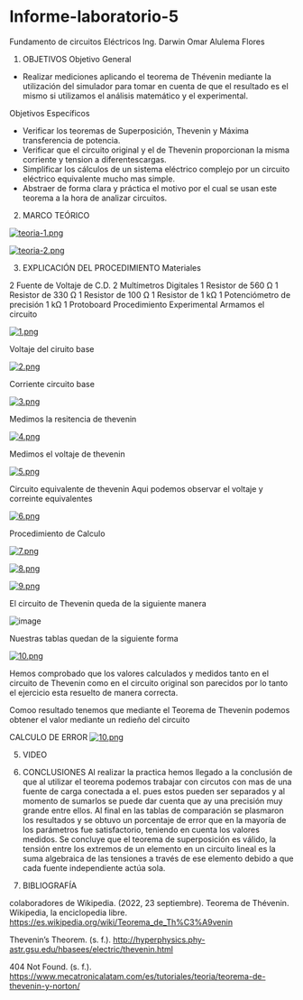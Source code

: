 # Informe-laboratorio-5

Fundamento de circuitos Eléctricos
Ing. Darwin Omar Alulema Flores

1. OBJETIVOS
Objetivo General
 - Realizar mediciones aplicando el teorema de Thévenin mediante la utilización del simulador para tomar en  cuenta de que el 
 resultado es el mismo si utilizamos el análisis matemático y el experimental.

Objetivos Específicos
- Verificar los teoremas de Superposición, Thevenin y Máxima transferencia de potencia.
- Verificar que el circuito original y el de Thevenin proporcionan la misma corriente y 
tension a diferentescargas. 
- Simplificar los cálculos de un sistema eléctrico complejo por un circuito eléctrico 
equivalente mucho mas simple.
- Abstraer de forma clara y práctica el motivo por el cual se usan este teorema a la hora 
de analizar circuitos. 

2. MARCO TEÓRICO

[![teoria-1.png](https://i.postimg.cc/1tF8zGzk/teoria-1.png)](https://postimg.cc/34K8SDm1)

[![teoria-2.png](https://i.postimg.cc/02XPL6kD/teoria-2.png)](https://postimg.cc/ykRMR8S8)

3. EXPLICACIÓN DEL PROCEDIMIENTO
Materiales

2 Fuente de Voltaje de C.D.
2 Multímetros Digitales
1 Resistor de 560 Ω
1 Resistor de 330 Ω
1 Resistor de 100 Ω
1 Resistor de 1 kΩ
1 Potenciómetro de precisión 1 kΩ
1 Protoboard
Procedimiento Experimental Armamos el circuito 

[![1.png](https://i.postimg.cc/T3xFNfmg/1.png)](https://postimg.cc/vcP0cR0Z)

Voltaje del ciruito base 

[![2.png](https://i.postimg.cc/mD9SGFWD/2.png)](https://postimg.cc/1n9FGXth)

Corriente circuito base 

[![3.png](https://i.postimg.cc/2y2Lpzyy/3.png)](https://postimg.cc/JHHzZCbC)

Medimos la resitencia de thevenin 

[![4.png](https://i.postimg.cc/g08wzyjf/4.png)](https://postimg.cc/2qjjTZ4w)

Medimos el voltaje de thevenin 

[![5.png](https://i.postimg.cc/9M1Q0LhN/5.png)](https://postimg.cc/Vrr8HB5j)

Circuito equivalente de thevenin Aqui podemos observar el voltaje y correinte equivalentes

[![6.png](https://i.postimg.cc/wMvTmDxx/6.png)](https://postimg.cc/5YhVcYFD)

Procedimiento de Calculo

[![7.png](https://i.postimg.cc/5yYWJgNz/7.png)](https://postimg.cc/64XmLdZ6)

[![8.png](https://i.postimg.cc/9FyFqXC7/8.png)](https://postimg.cc/KRvy62KG)

[![9.png](https://i.postimg.cc/JnyR7Mpt/9.png)](https://postimg.cc/mzGv8ffG)

El circuito de Thevenin queda de la siguiente manera

![image](https://user-images.githubusercontent.com/116770738/210902028-be9034d2-9b0d-4725-b2be-3deafd9c142c.png)

Nuestras tablas quedan de la siguiente forma 

[![10.png](https://i.postimg.cc/0y2rS6nB/10.png)](https://postimg.cc/nCgHbh64)

Hemos comprobado que los valores calculados y medidos tanto en el circuito de Thevenin como en el circuito original son parecidos por lo tanto el ejercicio esta resuelto de manera correcta.

Comoo resultado tenemos que mediante el Teorema de Thevenin podemos obtener el valor mediante un redieño del circuito

CALCULO DE ERROR 
[![10.png](https://i.postimg.cc/xCQwkmyk/10.png)](https://postimg.cc/PL639P7h)

5. VIDEO



6. CONCLUSIONES
Al realizar la practica hemos llegado a la conclusión de que al utilizar el teorema podemos trabajar con circutos con mas de una fuente de carga conectada a el. pues estos pueden ser separados y al momento de sumarlos se puede dar cuenta que ay una precisión muy grande entre ellos.
Al final en las tablas de comparación se plasmaron los resultados y se obtuvo un porcentaje de error que en la mayoría de los parámetros fue satisfactorio, teniendo en cuenta los valores medidos.
Se concluye que el teorema de superposición es válido, la tensión entre los extremos de un elemento en un circuito lineal es la suma algebraica de las tensiones a través de ese elemento debido a que cada fuente independiente actúa sola.
7. BIBLIOGRAFÍA

colaboradores de Wikipedia. (2022, 23 septiembre). Teorema de Thévenin. Wikipedia, la enciclopedia libre. https://es.wikipedia.org/wiki/Teorema_de_Th%C3%A9venin

Thevenin’s Theorem. (s. f.). http://hyperphysics.phy-astr.gsu.edu/hbasees/electric/thevenin.html

404 Not Found. (s. f.). https://www.mecatronicalatam.com/es/tutoriales/teoria/teorema-de-thevenin-y-norton/

